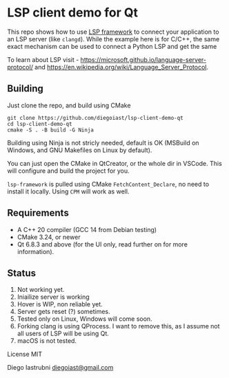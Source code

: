 # LSP client demo for Qt 

This repo shows how to use [LSP framework](https://github.com/leon-bckl/lsp-framework)
to connect your application to an LSP server (like `clangd`). 
While the example here is for C/C++, the same exact mechanism can
be used to connect a Python LSP and get the same

To learn about LSP visit - 
https://microsoft.github.io/language-server-protocol/ and  https://en.wikipedia.org/wiki/Language_Server_Protocol.


## Building

Just clone the repo, and build using CMake

```
git clone https://github.com/diegoiast/lsp-client-demo-qt
cd lsp-client-demo-qt
cmake -S . -B build -G Ninja
```

Building using Ninja is not stricly needed, default is OK 
(MSBuild on Windows, and GNU Makefiles on Linux by default). 

You can just open the CMake in QtCreator, or the whole dir in 
VSCode. This will configure and build the project for you.


`lsp-framework` is pulled using CMake `FetchContent_Declare`, no
need to install it locally. Using `CPM` will work as well.

## Requirements

* A C++ 20 compiler (GCC 14 from Debian testing)
* CMake 3.24, or newer
* Qt 6.8.3 and above (for the UI only, read further on for
  more information).

## Status

1. Not working yet.
  1. Iniailize server is working
  1. Hover is WIP, non reliable yet.
  1. Server gets reset (?) sometimes.
2. Tested only on Linux, Windows will come soon.
3. Forking clang is using QProcess. I want to remove this,
   as I assume not all users of LSP will be using Qt. 
4. macOS is not tested. 

License MIT

Diego Iastrubni diegoiast@gmail.com

